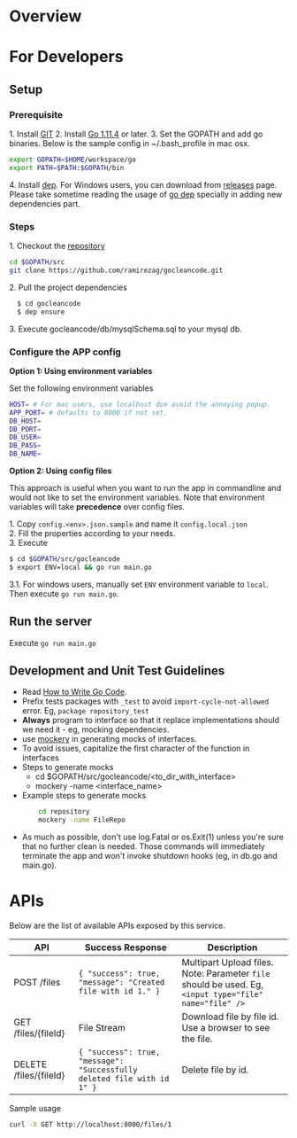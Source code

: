 # Overview
  
# For Developers

## Setup

### Prerequisite
1\. Install [GIT](https://git-scm.com/book/en/v2/Getting-Started-Installing-Git)
2\. Install [Go 1.11.4](https://golang.org/doc/install) or later.
3\. Set the GOPATH and add go binaries. Below is the sample config in ~/.bash_profile in mac osx.
```bash
export GOPATH=$HOME/workspace/go
export PATH=$PATH:$GOPATH/bin
```
4\. Install [dep](https://golang.github.io/dep/docs/installation.html). For Windows users, you can download from [releases](https://github.com/golang/dep/releases) page. Please take sometime reading the usage of [go dep](https://golang.github.io/dep/docs/daily-dep.html) specially in adding new dependencies part.

### Steps

1\. Checkout the [repository](https://github.com/ramirezag/gocleancode.git)
```bash 
cd $GOPATH/src
git clone https://github.com/ramirezag/gocleancode.git
```
2\. Pull the project dependencies
```bash
  $ cd gocleancode
  $ dep ensure
``` 

3\. Execute gocleancode/db/mysqlSchema.sql to your mysql db.

### Configure the APP config

**Option 1: Using environment variables**

Set the following environment variables
```bash
HOST= # For mac users, use localhost due avoid the annoying popup.
APP_PORT= # defaults to 8000 if not set.
DB_HOST=
DB_PORT=
DB_USER=
DB_PASS=
DB_NAME=
```  
  
**Option 2: Using config files**

This approach is useful when you want to run the app in commandline and would not like to set the environment variables. Note that environment variables will take **precedence** over config files.
  
1\. Copy `config.<env>.json.sample` and name it `config.local.json`  
2\. Fill the properties according to your needs.  
3\. Execute  
  ```bash
  $ cd $GOPATH/src/gocleancode
  $ export ENV=local && go run main.go
  ``` 
3\.1\. For windows users, manually set `ENV` environment variable to `local`. Then execute `go run main.go`.
  
## Run the server

Execute `go run main.go`

## Development and Unit Test Guidelines

- Read [How to Write Go Code](https://golang.org/doc/code.html).
- Prefix tests packages with `_test` to avoid `import-cycle-not-allowed` error. Eg, `package repository_test`
- **Always** program to interface so that it replace implementations should we need it - eg, mocking dependencies.
- use [mockery](https://github.com/vektra/mockery#installation) in generating mocks of interfaces.
- To avoid issues, capitalize the first character of the function in interfaces
- Steps to generate mocks  
  - cd $GOPATH/src/gocleancode/<to_dir_with_interface>
  - mockery -name <interface_name>
- Example steps to generate mocks
    ```bash
        cd repository
        mockery -name FileRepo
    ```  
- As much as possible, don't use log.Fatal or os.Exit(1) unless you're sure that no further clean is needed. Those commands will immediately terminate the app and won't invoke shutdown hooks (eg, in db.go and main.go).      

# APIs

Below are the list of available APIs exposed by this service.

| API        | Success Response | Description |
| ------------- | ------------- | ------------- |
| POST /files  | `{ "success": true, "message": "Created file with id 1." }` | Multipart Upload files. Note: Parameter `file` should be used. Eg, `<input type="file" name="file" />` |
| GET /files/{fileId}      | File Stream | Download file by file id. Use a browser to see the file. |
| DELETE /files/{fileId}      | `{ "success": true, "message": "Successfully deleted file with id 1" }` | Delete file by id. |

Sample usage  
```bash
curl -X GET http://localhost:8000/files/1
```
